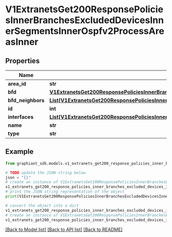 # V1ExtranetsGet200ResponsePoliciesInnerBranchesExcludedDevicesInnerSegmentsInnerOspfv2ProcessAreasInner


## Properties

Name | Type | Description | Notes
------------ | ------------- | ------------- | -------------
**area_id** | **str** |  | [optional] 
**bfd** | [**V1ExtranetsGet200ResponsePoliciesInnerBranchesExcludedDevicesInnerCircuitsInnerBgpNeighborsInnerBfd**](V1ExtranetsGet200ResponsePoliciesInnerBranchesExcludedDevicesInnerCircuitsInnerBgpNeighborsInnerBfd.md) |  | [optional] 
**bfd_neighbors** | [**List[V1ExtranetsGet200ResponsePoliciesInnerBranchesExcludedDevicesInnerCircuitsInnerBgpNeighborsInnerBfdNeighbor]**](V1ExtranetsGet200ResponsePoliciesInnerBranchesExcludedDevicesInnerCircuitsInnerBgpNeighborsInnerBfdNeighbor.md) |  | [optional] 
**id** | **int** |  | [optional] 
**interfaces** | [**List[V1ExtranetsGet200ResponsePoliciesInnerBranchesExcludedDevicesInnerSegmentsInnerOspfv2ProcessAreasInnerInterfacesInner]**](V1ExtranetsGet200ResponsePoliciesInnerBranchesExcludedDevicesInnerSegmentsInnerOspfv2ProcessAreasInnerInterfacesInner.md) |  | [optional] 
**name** | **str** |  | [optional] 
**type** | **str** |  | [optional] 

## Example

```python
from graphiant_sdk.models.v1_extranets_get200_response_policies_inner_branches_excluded_devices_inner_segments_inner_ospfv2_process_areas_inner import V1ExtranetsGet200ResponsePoliciesInnerBranchesExcludedDevicesInnerSegmentsInnerOspfv2ProcessAreasInner

# TODO update the JSON string below
json = "{}"
# create an instance of V1ExtranetsGet200ResponsePoliciesInnerBranchesExcludedDevicesInnerSegmentsInnerOspfv2ProcessAreasInner from a JSON string
v1_extranets_get200_response_policies_inner_branches_excluded_devices_inner_segments_inner_ospfv2_process_areas_inner_instance = V1ExtranetsGet200ResponsePoliciesInnerBranchesExcludedDevicesInnerSegmentsInnerOspfv2ProcessAreasInner.from_json(json)
# print the JSON string representation of the object
print(V1ExtranetsGet200ResponsePoliciesInnerBranchesExcludedDevicesInnerSegmentsInnerOspfv2ProcessAreasInner.to_json())

# convert the object into a dict
v1_extranets_get200_response_policies_inner_branches_excluded_devices_inner_segments_inner_ospfv2_process_areas_inner_dict = v1_extranets_get200_response_policies_inner_branches_excluded_devices_inner_segments_inner_ospfv2_process_areas_inner_instance.to_dict()
# create an instance of V1ExtranetsGet200ResponsePoliciesInnerBranchesExcludedDevicesInnerSegmentsInnerOspfv2ProcessAreasInner from a dict
v1_extranets_get200_response_policies_inner_branches_excluded_devices_inner_segments_inner_ospfv2_process_areas_inner_from_dict = V1ExtranetsGet200ResponsePoliciesInnerBranchesExcludedDevicesInnerSegmentsInnerOspfv2ProcessAreasInner.from_dict(v1_extranets_get200_response_policies_inner_branches_excluded_devices_inner_segments_inner_ospfv2_process_areas_inner_dict)
```
[[Back to Model list]](../README.md#documentation-for-models) [[Back to API list]](../README.md#documentation-for-api-endpoints) [[Back to README]](../README.md)


